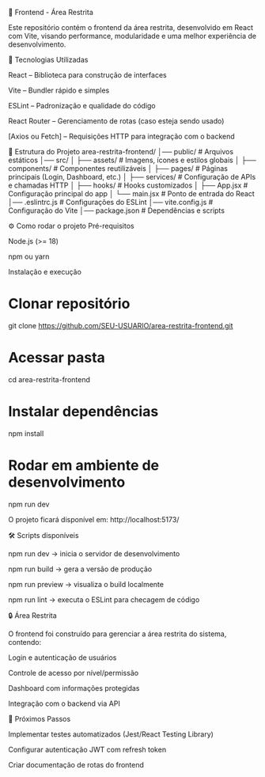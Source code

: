 📌 Frontend - Área Restrita

Este repositório contém o frontend da área restrita, desenvolvido em React com Vite, visando performance, modularidade e uma melhor experiência de desenvolvimento.

🚀 Tecnologias Utilizadas

React
 – Biblioteca para construção de interfaces

Vite
 – Bundler rápido e simples

ESLint
 – Padronização e qualidade do código

React Router
 – Gerenciamento de rotas (caso esteja sendo usado)

[Axios ou Fetch] – Requisições HTTP para integração com o backend

📂 Estrutura do Projeto
area-restrita-frontend/
│── public/          # Arquivos estáticos
│── src/
│   ├── assets/      # Imagens, ícones e estilos globais
│   ├── components/  # Componentes reutilizáveis
│   ├── pages/       # Páginas principais (Login, Dashboard, etc.)
│   ├── services/    # Configuração de APIs e chamadas HTTP
│   ├── hooks/       # Hooks customizados
│   ├── App.jsx      # Configuração principal do app
│   └── main.jsx     # Ponto de entrada do React
│── .eslintrc.js     # Configurações do ESLint
│── vite.config.js   # Configuração do Vite
│── package.json     # Dependências e scripts

⚙️ Como rodar o projeto
Pré-requisitos

Node.js (>= 18)

npm ou yarn

Instalação e execução
# Clonar repositório
git clone https://github.com/SEU-USUARIO/area-restrita-frontend.git

# Acessar pasta
cd area-restrita-frontend

# Instalar dependências
npm install

# Rodar em ambiente de desenvolvimento
npm run dev


O projeto ficará disponível em: http://localhost:5173/

🛠️ Scripts disponíveis

npm run dev → inicia o servidor de desenvolvimento

npm run build → gera a versão de produção

npm run preview → visualiza o build localmente

npm run lint → executa o ESLint para checagem de código

🔒 Área Restrita

O frontend foi construído para gerenciar a área restrita do sistema, contendo:

Login e autenticação de usuários

Controle de acesso por nível/permissão

Dashboard com informações protegidas

Integração com o backend via API

📌 Próximos Passos

 Implementar testes automatizados (Jest/React Testing Library)

 Configurar autenticação JWT com refresh token

 Criar documentação de rotas do frontend
